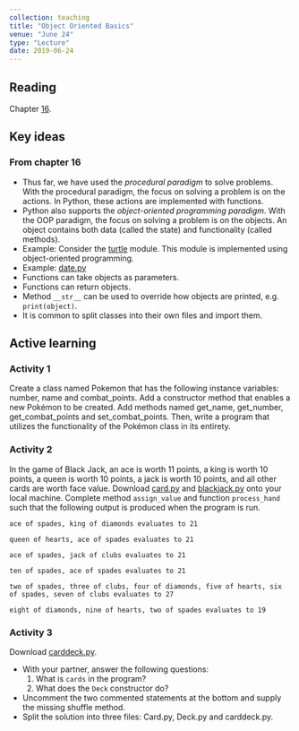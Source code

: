 ```yaml
---
collection: teaching
title: "Object Oriented Basics"
venue: "June 24"
type: "Lecture"
date: 2019-06-24
---
```


## Reading
Chapter [16](https://runestone.academy/runestone/static/thinkcspy/ClassesBasics/toctree.html).

## Key ideas

### From chapter 16
* Thus far, we have used the *procedural paradigm* to solve problems.
With the procedural paradigm, the focus on solving a problem is on the actions.
In Python, these actions are implemented with functions.
* Python also supports the *object-oriented programming paradigm*.
With the OOP paradigm, the focus on solving a problem is on the objects.
An object contains both data (called the state) and functionality (called methods).
* Example: Consider the [turtle](https://docs.python.org/3/library/turtle.html#module-turtle) module.
This module is implemented using object-oriented programming.
* Example: [date.py](https://lgw2.github.io/teaching/csci127-summer-2019/lectures/activities/date.py)
* Functions can take objects as parameters.
* Functions can return objects.
* Method `__str__` can be used to override how objects are printed,
e.g. `print(object)`.
* It is common to split classes into their own files and import them.

## Active learning
### Activity 1
Create a class named Pokemon that has the following instance variables:
number, name and combat_points. Add a constructor method that enables
a new Pokémon to be created. Add methods named get_name,
get_number, get_combat_points and set_combat_points. Then, write a
program that utilizes the functionality of the Pokémon class in its entirety.

### Activity 2
In the game of Black Jack, an ace is worth 11 points, a king is worth
10 points, a queen is worth 10 points, a jack is worth 10 points,
and all other cards are worth face value.
Download [card.py](https://lgw2.github.io/teaching/csci127-summer-2019/lectures/activities/card.py) and
[blackjack.py](https://lgw2.github.io/teaching/csci127-summer-2019/lectures/activities/blackjack.py)
onto your local machine. Complete method `assign_value` and
function `process_hand` such that the following output is produced when
the program is run.
```
ace of spades, king of diamonds evaluates to 21

queen of hearts, ace of spades evaluates to 21

ace of spades, jack of clubs evaluates to 21

ten of spades, ace of spades evaluates to 21

two of spades, three of clubs, four of diamonds, five of hearts, six of spades, seven of clubs evaluates to 27

eight of diamonds, nine of hearts, two of spades evaluates to 19
```

### Activity 3
Download [carddeck.py](https://lgw2.github.io/teaching/csci127-summer-2019/lectures/activities/carddeck.py).
* With your partner, answer the following questions:
	1. What is `cards` in the program?
	2. What does the `Deck` constructor do?
* Uncomment the two commented statements at the bottom
and supply the missing shuffle method.
* Split the solution into three files: Card.py, Deck.py and carddeck.py.
